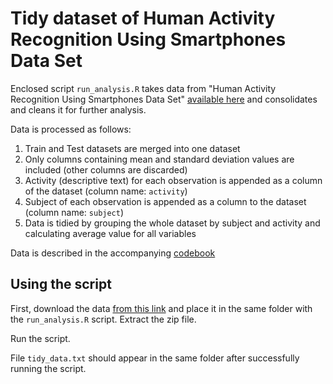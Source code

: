 Tidy dataset of Human Activity Recognition Using Smartphones Data Set 
=====================================================================

Enclosed script `run_analysis.R` takes data from "Human Activity Recognition Using Smartphones Data Set" [available here](http://archive.ics.uci.edu/ml/datasets/Human+Activity+Recognition+Using+Smartphones) and consolidates and cleans it for further analysis.

Data is processed as follows:

1. Train and Test datasets are merged into one dataset
2. Only columns containing mean and standard deviation values are included (other columns are discarded)
3. Activity (descriptive text) for each observation is appended as a column of the dataset (column name: `activity`)
4. Subject of each observation is appended as a column to the dataset (column name: `subject`)
5. Data is tidied by grouping the whole dataset by subject and activity and calculating average value for all variables

Data is described in the accompanying [codebook](./Codebook.md)

## Using the script

First, download the data [from this link](https://d396qusza40orc.cloudfront.net/getdata%2Fprojectfiles%2FUCI%20HAR%20Dataset.zip) and place it in the same folder with the `run_analysis.R` script. Extract the zip file.

Run the script.

File `tidy_data.txt` should appear in the same folder after successfully running the script.
